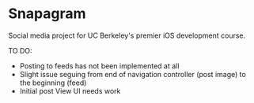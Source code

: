 # Snapagram
Social media project for UC Berkeley's premier iOS development course. 

TO DO: 
  - Posting to feeds has not been implemented at all 
  - Slight issue seguing from end of navigation controller (post image) to the beginning (feed)
  - Initial post View UI needs work 
  
 

